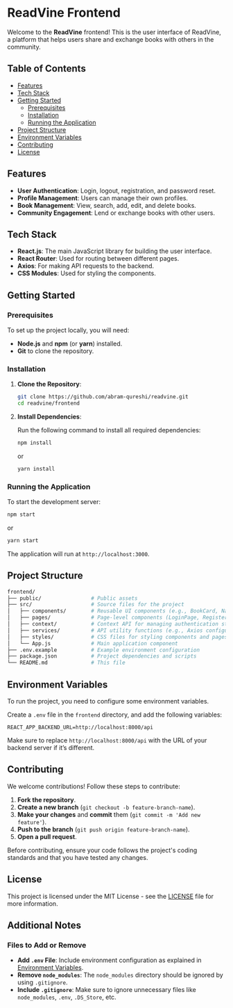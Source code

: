 # ReadVine Frontend

Welcome to the **ReadVine** frontend! This is the user interface of ReadVine, a platform that helps users share and exchange books with others in the community.

## Table of Contents

- [Features](#features)
- [Tech Stack](#tech-stack)
- [Getting Started](#getting-started)
  - [Prerequisites](#prerequisites)
  - [Installation](#installation)
  - [Running the Application](#running-the-application)
- [Project Structure](#project-structure)
- [Environment Variables](#environment-variables)
- [Contributing](#contributing)
- [License](#license)

## Features

- **User Authentication**: Login, logout, registration, and password reset.
- **Profile Management**: Users can manage their own profiles.
- **Book Management**: View, search, add, edit, and delete books.
- **Community Engagement**: Lend or exchange books with other users.

## Tech Stack

- **React.js**: The main JavaScript library for building the user interface.
- **React Router**: Used for routing between different pages.
- **Axios**: For making API requests to the backend.
- **CSS Modules**: Used for styling the components.

## Getting Started

### Prerequisites

To set up the project locally, you will need:

- **Node.js** and **npm** (or **yarn**) installed.
- **Git** to clone the repository.

### Installation

1. **Clone the Repository**:

   ```bash
   git clone https://github.com/abram-qureshi/readvine.git
   cd readvine/frontend
   ```

2. **Install Dependencies**:

   Run the following command to install all required dependencies:

   ```bash
   npm install
   ```

   or

   ```bash
   yarn install
   ```

### Running the Application

To start the development server:

```bash
npm start
```

or

```bash
yarn start
```

The application will run at `http://localhost:3000`.

## Project Structure

```bash
frontend/
├── public/                # Public assets
├── src/                   # Source files for the project
│   ├── components/        # Reusable UI components (e.g., BookCard, Navbar)
│   ├── pages/             # Page-level components (LoginPage, RegisterPage, ProfilePage)
│   ├── context/           # Context API for managing authentication state
│   ├── services/          # API utility functions (e.g., Axios configuration)
│   ├── styles/            # CSS files for styling components and pages
│   └── App.js             # Main application component
├── .env.example           # Example environment configuration
├── package.json           # Project dependencies and scripts
└── README.md              # This file
```

## Environment Variables

To run the project, you need to configure some environment variables.

Create a `.env` file in the `frontend` directory, and add the following variables:

```env
REACT_APP_BACKEND_URL=http://localhost:8000/api
```

Make sure to replace `http://localhost:8000/api` with the URL of your backend server if it’s different.

## Contributing

We welcome contributions! Follow these steps to contribute:

1. **Fork the repository**.
2. **Create a new branch** (`git checkout -b feature-branch-name`).
3. **Make your changes** and **commit** them (`git commit -m 'Add new feature'`).
4. **Push to the branch** (`git push origin feature-branch-name`).
5. **Open a pull request**.

Before contributing, ensure your code follows the project's coding standards and that you have tested any changes.

## License

This project is licensed under the MIT License - see the [LICENSE](../LICENSE) file for more information.

## Additional Notes

### Files to Add or Remove

- **Add `.env` File**: Include environment configuration as explained in [Environment Variables](#environment-variables).
- **Remove `node_modules`**: The `node_modules` directory should be ignored by using `.gitignore`.
- **Include `.gitignore`**: Make sure to ignore unnecessary files like `node_modules`, `.env`, `.DS_Store`, etc.

